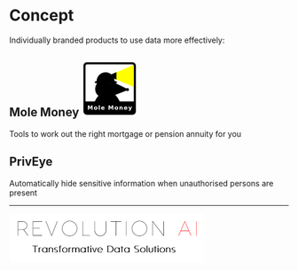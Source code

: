 
# Concept
Individually branded products to use data more effectively:

## Mole Money ![mole money logo](./molemoney.png)
Tools to work out the right mortgage or pension annuity for you  

## PrivEye 
Automatically hide sensitive information when unauthorised persons are present

---

![revolution ai logo](./revolutionai.png)

